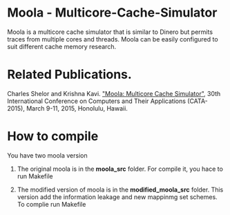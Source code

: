 # Moola - Multicore-Cache-Simulator

Moola is a multicore cache simulator that is similar to Dinero but permits traces from multiple cores and threads. Moola can be easily configured to suit different cache memory research.

# Related Publications.

Charles Shelor and Krishna Kavi. ["Moola: Multicore Cache Simulator"](https://csrl.cse.unt.edu/kavi/Research/CATA-2015.pdf), 30th International Conference on Computers and Their Applications (CATA-2015), March 9-11, 2015, Honolulu, Hawaii.

# How to compile

You have two moola version

1) The original moola is in the **moola_src** folder. For compile it, you hace to run Makefile

2) The modified version of moola is in the **modified_moola_src** folder. This version add the information leakage and new mappinmg set schemes. To complie run Makefile
